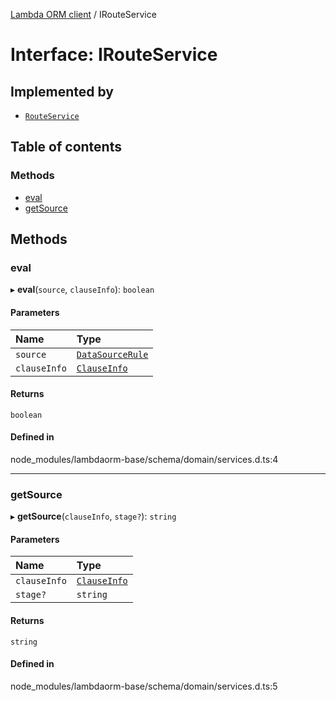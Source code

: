 [Lambda ORM client](../README.md) / IRouteService

# Interface: IRouteService

## Implemented by

- [`RouteService`](../classes/RouteService.md)

## Table of contents

### Methods

- [eval](IRouteService.md#eval)
- [getSource](IRouteService.md#getsource)

## Methods

### eval

▸ **eval**(`source`, `clauseInfo`): `boolean`

#### Parameters

| Name | Type |
| :------ | :------ |
| `source` | [`DataSourceRule`](DataSourceRule.md) |
| `clauseInfo` | [`ClauseInfo`](ClauseInfo.md) |

#### Returns

`boolean`

#### Defined in

node_modules/lambdaorm-base/schema/domain/services.d.ts:4

___

### getSource

▸ **getSource**(`clauseInfo`, `stage?`): `string`

#### Parameters

| Name | Type |
| :------ | :------ |
| `clauseInfo` | [`ClauseInfo`](ClauseInfo.md) |
| `stage?` | `string` |

#### Returns

`string`

#### Defined in

node_modules/lambdaorm-base/schema/domain/services.d.ts:5
